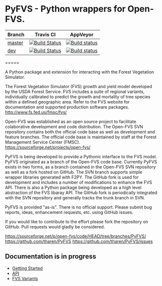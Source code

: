 PyFVS - Python wrappers for Open-FVS.
=====

|Branch|Travis CI|AppVeyor|
|---|---|---|
|[master](https://github.com/tharen/PyFVS/tree/master)|[![Build Status](https://travis-ci.org/tharen/PyFVS.svg?branch=master)](https://travis-ci.org/tharen/PyFVS)|[![Build status](https://ci.appveyor.com/api/projects/status/251imms9weaivea1/branch/master?svg=true)](https://ci.appveyor.com/project/tharen/pyfvs/branch/master)|
|[dev](https://github.com/tharen/PyFVS/tree/dev)|[![Build Status](https://travis-ci.org/tharen/PyFVS.svg?branch=dev)](https://travis-ci.org/tharen/PyFVS)|[![Build status](https://ci.appveyor.com/api/projects/status/251imms9weaivea1/branch/dev?svg=true)](https://ci.appveyor.com/project/tharen/pyfvs/branch/dev)|

=====

A Python package and extension for interacting with the Forest Vegetation Simulator.

The Forest Vegetation Simulator (FVS) growth and yield model developed by the
USDA Forest Service.  FVS includes a suite of regional variants, individually
calibrated to predict the growth and mortality of tree species within a defined
geographic area.  Refer to the FVS website for documentation and supported 
production software packages.  http://www.fs.fed.us/fmsc/fvs/

Open-FVS was established as an open source project to facilitate colaborative 
development and code distribution. The Open-FVS SVN repository contains both
the official code base as well as development and feature branches. The official
code base is maintained by staff at the Forest Management Service Center (FMSC).
https://sourceforge.net/projects/open-fvs/

PyFVS is being developed to provide a Pythonic interface to the FVS model. PyFVS
originated as a branch of the Open-FVS code base. Currently PyFVS exists in two
forms, as a branch contained in the Open-FVS SVN repository as well as a fork
hosted on GitHub.  The SVN branch supports simple wrapper libraries generated 
with F2PY. The GitHub fork is used for development and includes a number of 
modifications to enhance the FVS API. There is also a Python package being 
developed as a high level abstraction of the FVS libaray API. The GitHub fork is 
periodically integrated with the SVN repository and generally tracks the trunk
branch in SVN.

PyFVS is provided "as-is". There is no official support. Please submit bug 
reports, ideas, enhancement requests, etc. using GitHub issues.

If you would like to contribute to the effort please fork the repository on 
GitHub. Pull requests would gladly be considered.

https://sourceforge.net/p/open-fvs/code/HEAD/tree/branches/PyFVS/
https://github.com/tharen/PyFVS
https://github.com/tharen/PyFVS/issues

Documentation is in progress
-----------

 - [Getting Started](docs/getting_started.md)
 - [API](docs/api.md)
 - [FVS Variants](docs/fvs_variants.md)
 